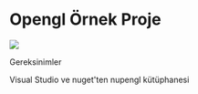 # Opengl Örnek Proje

![](opengl.gif)

Gereksinimler

Visual Studio ve nuget'ten nupengl kütüphanesi
